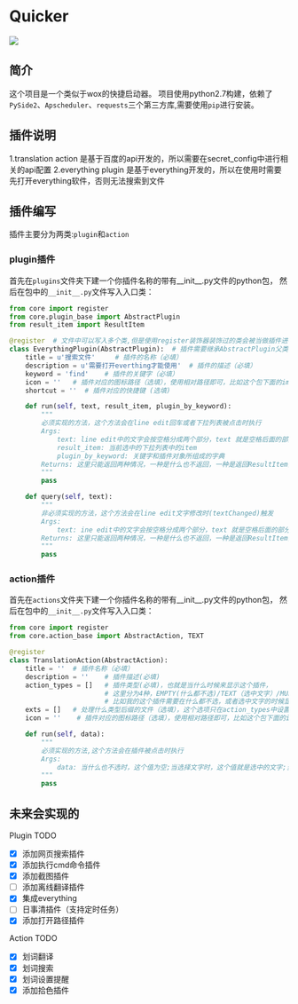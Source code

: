 # Quicker

![](readme/screenshot.gif)

## 简介
这个项目是一个类似于wox的快捷启动器。
项目使用python2.7构建，依赖了`PySide2`、`Apscheduler`、`requests`三个第三方库,需要使用`pip`进行安装。

## 插件说明
1.translation action 是基于百度的api开发的，所以需要在secret_config中进行相关的api配置
2.everything plugin 是基于everything开发的，所以在使用时需要先打开everything软件，否则无法搜索到文件

## 插件编写
插件主要分为两类:`plugin`和`action`
### plugin插件
首先在`plugins`文件夹下建一个你插件名称的带有__init__.py文件的python包，
然后在包中的`__init__.py`文件写入入口类：
```python
from core import register
from core.plugin_base import AbstractPlugin
from result_item import ResultItem

@register  # 文件中可以写入多个类,但是使用register装饰器装饰过的类会被当做插件进行加载
class EverythingPlugin(AbstractPlugin):  # 插件需要继承AbstractPlugin父类
    title = u'搜索文件'     # 插件的名称（必填）
    description = u'需要打开everthing才能使用'  # 插件的描述（必填）
    keyword = 'find'    # 插件的关键字（必填）
    icon = ''   # 插件对应的图标路径（选填），使用相对路径即可，比如这个包下面的img放了对应的图标icon.png,只需要写做 icon = 'img/icon.png'
    shortcut = ''  # 插件对应的快捷键 (选填)

    def run(self, text, result_item, plugin_by_keyword):
        """
        必须实现的方法，这个方法会在line edit回车或者下拉列表被点击时执行
        Args:
            text: line edit中的文字会按空格分成两个部分，text 就是空格后面的部分，比如cd python，那么text的值就是python
            result_item: 当前选中的下拉列表中的item
            plugin_by_keyword: 关键字和插件对象所组成的字典
        Returns: 这里只能返回两种情况，一种是什么也不返回，一种是返回ResultItem列表，返回ResultItem列表会被展示到下拉菜单中
        """
        pass

    def query(self, text):
        """
        非必须实现的方法，这个方法会在line edit文字修改时(textChanged)触发
        Args:
            text: ine edit中的文字会按空格分成两个部分，text 就是空格后面的部分，比如cd python，那么text的值就是python
        Returns: 这里只能返回两种情况，一种是什么也不返回，一种是返回ResultItem列表，返回ResultItem列表会被展示到下拉菜单中
        """
        pass
```

### action插件
首先在`actions`文件夹下建一个你插件名称的带有__init__.py文件的python包，
然后在包中的`__init__.py`文件写入入口类：
```python
from core import register
from core.action_base import AbstractAction, TEXT

@register
class TranslationAction(AbstractAction):
    title = ''  # 插件名称（必填）
    description = ''    # 插件描述(必填)
    action_types = []   # 插件类型(必填)，也就是当什么时候来显示这个插件，
                        # 这里分为4种，EMPTY(什么都不选)/TEXT（选中文字）/MULT_FILES（选中多个文件）/FILE（选中单个文件），
                        # 比如我的这个插件需要在什么都不选，或者选中文字的时候显示，那么action_types = [EMPTY, TEXT]
    exts = []   # 处理什么类型后缀的文件（选填），这个选项只在action_types中设置了FILE的时候起作用
    icon = ''    # 插件对应的图标路径（选填），使用相对路径即可，比如这个包下面的img放了对应的图标icon.png,只需要写做 icon = 'img/icon.png'

    def run(self, data):
        """
        必须实现的方法,这个方法会在插件被点击时执行
        Args:
            data: 当什么也不选时，这个值为空;当选择文字时，这个值就是选中的文字;当选中文件时，这个值就是文件路径列表
        """
        pass
```

## 未来会实现的
Plugin TODO
- [x] 添加网页搜索插件
- [x] 添加执行cmd命令插件
- [x] 添加截图插件
- [ ] 添加离线翻译插件
- [x] 集成everything
- [ ] 日事清插件（支持定时任务）
- [x] 添加打开路径插件

Action TODO
- [x] 划词翻译
- [x] 划词搜索
- [x] 划词设置提醒
- [x] 添加拾色插件